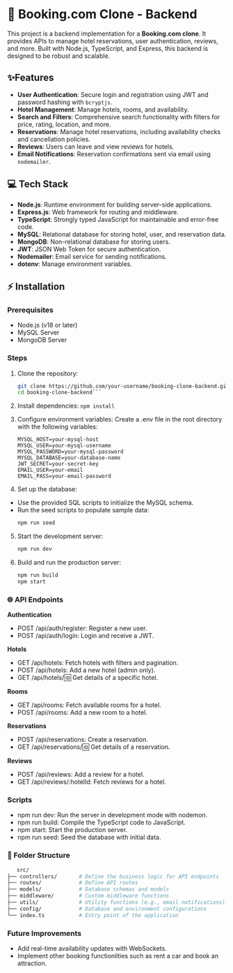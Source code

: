 # 🏨 Booking.com Clone - Backend

This project is a backend implementation for a **Booking.com clone**. It provides APIs to manage hotel reservations, user authentication, reviews, and more. Built with Node.js, TypeScript, and Express, this backend is designed to be robust and scalable.

## ✨Features

- **User Authentication**: Secure login and registration using JWT and password hashing with `bcryptjs`.
- **Hotel Management**: Manage hotels, rooms, and availability.
- **Search and Filters**: Comprehensive search functionality with filters for price, rating, location, and more.
- **Reservations**: Manage hotel reservations, including availability checks and cancellation policies.
- **Reviews**: Users can leave and view reviews for hotels.
- **Email Notifications**: Reservation confirmations sent via email using `nodemailer`.

## 💻 Tech Stack

- **Node.js**: Runtime environment for building server-side applications.
- **Express.js**: Web framework for routing and middleware.
- **TypeScript**: Strongly typed JavaScript for maintainable and error-free code.
- **MySQL**: Relational database for storing hotel, user, and reservation data.
- **MongoDB**: Non-relational database for storing users.
- **JWT**: JSON Web Token for secure authentication.
- **Nodemailer**: Email service for sending notifications.
- **dotenv**: Manage environment variables.

## ⚡ Installation

### Prerequisites

- Node.js (v18 or later)
- MySQL Server
- MongoDB Server 

### Steps

1. Clone the repository:
   ```bash
   git clone https://github.com/your-username/booking-clone-backend.git
   cd booking-clone-backend```

2. Install dependencies:
   ```npm install ```

3. Configure environment variables: Create a .env file in the root directory with the following variables:
   ```PORT=5000
   MYSQL_HOST=your-mysql-host
   MYSQL_USER=your-mysql-username
   MYSQL_PASSWORD=your-mysql-password
   MYSQL_DATABASE=your-database-name
   JWT_SECRET=your-secret-key
   EMAIL_USER=your-email
   EMAIL_PASS=your-email-password
   ```

4. Set up the database:
  * Use the provided SQL scripts to initialize the MySQL schema.
  * Run the seed scripts to populate sample data:
    ```bash
    npm run seed
    ```

5. Start the development server:
    ```bash
    npm run dev
    ```

6. Build and run the production server:
    ```bash
    npm run build
    npm start
    ```

### 🌐 API Endpoints
**Authentication**
* POST /api/auth/register: Register a new user.
* POST /api/auth/login: Login and receive a JWT.
  
**Hotels**
* GET /api/hotels: Fetch hotels with filters and pagination.
* POST /api/hotels: Add a new hotel (admin only).
* GET /api/hotels/:id: Get details of a specific hotel.
  
**Rooms**
* GET /api/rooms: Fetch available rooms for a hotel.
* POST /api/rooms: Add a new room to a hotel.
  
**Reservations**
* POST /api/reservations: Create a reservation.
* GET /api/reservations/:id: Get details of a reservation.

**Reviews**
* POST /api/reviews: Add a review for a hotel.
* GET /api/reviews/:hotelId: Fetch reviews for a hotel.
  
### Scripts
* npm run dev: Run the server in development mode with nodemon.
* npm run build: Compile the TypeScript code to JavaScript.
* npm start: Start the production server.
* npm run seed: Seed the database with initial data.
  
### 📂 Folder Structure
   ```bash
      src/
   ├── controllers/       # Define the business logic for API endpoints
   ├── routes/            # Define API routes
   ├── models/            # Database schemas and models
   ├── middleware/        # Custom middleware functions
   ├── utils/             # Utility functions (e.g., email notifications)
   ├── config/            # Database and environment configurations
   └── index.ts           # Entry point of the application 
```

### Future Improvements
   * Add real-time availability updates with WebSockets.
   * Implement other booking functionlities such as rent a car and book an attraction.



